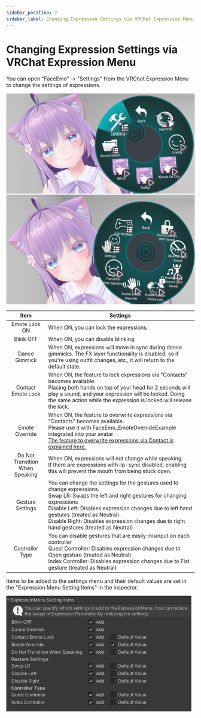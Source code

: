 ```yaml
---
sidebar_position: 7
sidebar_label: Changing Expression Settings via VRChat Expression Menu
---
```


# Changing Expression Settings via VRChat Expression Menu

You can open "FaceEmo" → "Settings" from the VRChat Expression Menu to change the settings of expressions.

![Open Settings Menu](select_setting.png)
![Contents of Settings Menu](setting_menu.png)

|<center>Item</center>|<center>Settings</center>|
|:-:|:-|
|Emote Lock ON|When ON, you can lock the expressions.|
|Blink OFF|When ON, you can disable blinking.|
|Dance Gimmick|When ON, expressions will move in sync during dance gimmicks. The FX layer functionality is disabled, so if you're using outfit changes, etc., it will return to the default state.|
|Contact Emote Lock|When ON, the feature to lock expressions via "Contacts" becomes available. <br/>Placing both hands on top of your head for 2 seconds will play a sound, and your expression will be locked. Doing the same action while the expression is locked will release the lock.|
|Emote Override|When ON, the feature to overwrite expressions via "Contacts" becomes available.<br/> Please use it with FaceEmo_EmoteOverrideExample integrated into your avatar.<br/>[The feature to overwrite expressions via Contact is explained here.](../contact-override)|
|Do Not Transition When Speaking|When ON, expressions will not change while speaking. <br/>If there are expressions with lip-sync disabled, enabling this will prevent the mouth from being stuck open.|
|Gesture Settings|You can change the settings for the gestures used to change expressions.<br/>Swap LR: Swaps the left and right gestures for changing expressions<br/>Disable Left: Disables expression changes due to left hand gestures (treated as Neutral)<br/>Disable Right: Disables expression changes due to right hand gestures (treated as Neutral)|
|Controller Type|You can disable gestures that are easily misinput on each controller<br/>Quest Controller: Disables expression changes due to Open gesture (treated as Neutral)<br/>Index Controller: Disables expression changes due to Fist gesture (treated as Neutral)|

Items to be added to the settings menu and their default values are set in the "Expression Menu Setting Items" in the inspector.

![Expression Menu Settings Items](setting_items.png)
